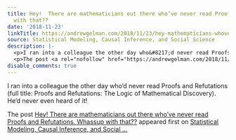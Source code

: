 ```yaml
---
title: Hey!  There are mathematicians out there who’ve never read Proofs and Refutations.  Whassup
  with that??
date: '2018-11-23'
linkTitle: https://andrewgelman.com/2018/11/23/hey-mathematicians-whove-never-read-proofs-refutations-whassup/
source: Statistical Modeling, Causal Inference, and Social Science
description: |-
  <p>I ran into a colleague the other day who&#8217;d never read Proofs and Refutations (full title: Proofs and Refutations: The Logic of Mathematical Discovery). He&#8217;d never even heard of it!</p>
  <p>The post <a rel="nofollow" href="https://andrewgelman.com/2018/11/23/hey-mathematicians-whove-never-read-proofs-refutations-whassup/">Hey! There are mathematicians out there who&#8217;ve never read Proofs and Refutations. Whassup with that??</a> appeared first on <a rel="nofollow" href="https://andrewgelman.com">Statistical Modeling, Causal Inference, and Social ...
disable_comments: true
---
```

<p>I ran into a colleague the other day who&#8217;d never read Proofs and Refutations (full title: Proofs and Refutations: The Logic of Mathematical Discovery). He&#8217;d never even heard of it!</p>
<p>The post <a rel="nofollow" href="https://andrewgelman.com/2018/11/23/hey-mathematicians-whove-never-read-proofs-refutations-whassup/">Hey! There are mathematicians out there who&#8217;ve never read Proofs and Refutations. Whassup with that??</a> appeared first on <a rel="nofollow" href="https://andrewgelman.com">Statistical Modeling, Causal Inference, and Social ...